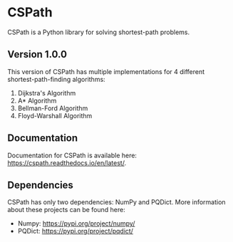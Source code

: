 # CSPath

CSPath is a Python library for solving shortest-path problems. 

## Version 1.0.0
This version of CSPath has multiple implementations for 4 different shortest-path-finding algorithms:
  1. Dijkstra's Algorithm
  2. A* Algorithm
  3. Bellman-Ford Algorithm
  4. Floyd-Warshall Algorithm
 
## Documentation
Documentation for CSPath is available here: https://cspath.readthedocs.io/en/latest/.

## Dependencies
CSPath has only two dependencies: NumPy and PQDict. More information about these projects can be found here:
- Numpy:  https://pypi.org/project/numpy/
- PQDict: https://pypi.org/project/pqdict/

